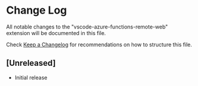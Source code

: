 # Change Log

All notable changes to the "vscode-azure-functions-remote-web" extension will be
documented in this file.

Check [Keep a Changelog](http://keepachangelog.com/) for recommendations on how
to structure this file.

## [Unreleased]

-   Initial release
